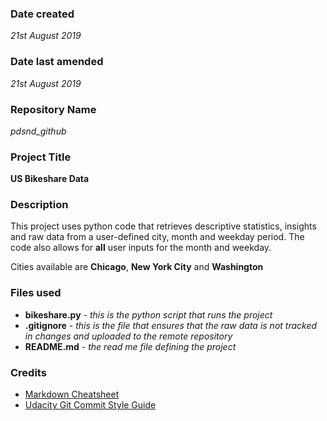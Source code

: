 ### Date created
*21st August 2019*

### Date last amended
*21st August 2019*

### Repository Name
*pdsnd_github*

### Project Title
**US Bikeshare Data**

### Description
This project uses python code that retrieves descriptive statistics, insights and raw data from a user-defined city, month and weekday period. The code also allows for **all** user inputs for the month and weekday.

Cities available are **Chicago**, **New York City** and **Washington**

### Files used
* **bikeshare.py** - *this is the python script that runs the project*
* **.gitignore** - *this is the file that ensures that the raw data is not tracked in changes and uploaded to the remote repository*
* **README.md** - *the read me file defining the project*


### Credits
* [Markdown Cheatsheet](https://guides.github.com/pdfs/markdown-cheatsheet-online.pdf)
* [Udacity Git Commit Style Guide](https://udacity.github.io/git-styleguide/)

